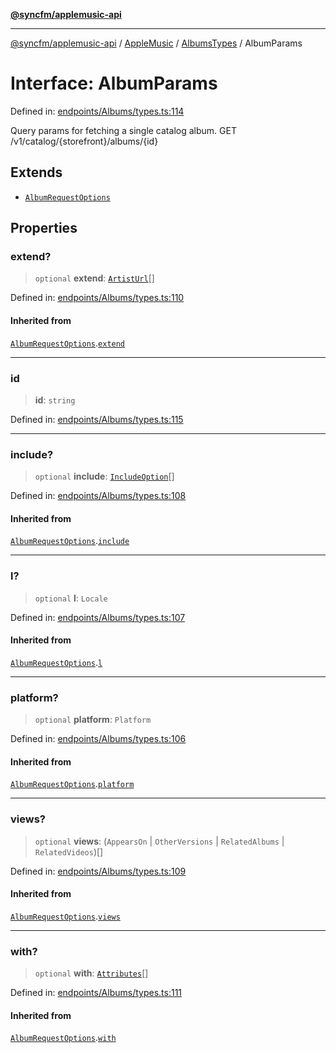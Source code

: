 [**@syncfm/applemusic-api**](../../../../../../README.md)

***

[@syncfm/applemusic-api](../../../../../../globals.md) / [AppleMusic](../../../README.md) / [AlbumsTypes](../README.md) / AlbumParams

# Interface: AlbumParams

Defined in: [endpoints/Albums/types.ts:114](https://github.com/sync-fm/applemusic-api/blob/9ff258d5e3837a0cb0f9914911c5614d92f344ed/src/endpoints/Albums/types.ts#L114)

Query params for fetching a single catalog album.
GET /v1/catalog/{storefront}/albums/{id}

## Extends

- [`AlbumRequestOptions`](AlbumRequestOptions.md)

## Properties

### extend?

> `optional` **extend**: [`ArtistUrl`](../enumerations/ExtendOption.md#artisturl)[]

Defined in: [endpoints/Albums/types.ts:110](https://github.com/sync-fm/applemusic-api/blob/9ff258d5e3837a0cb0f9914911c5614d92f344ed/src/endpoints/Albums/types.ts#L110)

#### Inherited from

[`AlbumRequestOptions`](AlbumRequestOptions.md).[`extend`](AlbumRequestOptions.md#extend)

***

### id

> **id**: `string`

Defined in: [endpoints/Albums/types.ts:115](https://github.com/sync-fm/applemusic-api/blob/9ff258d5e3837a0cb0f9914911c5614d92f344ed/src/endpoints/Albums/types.ts#L115)

***

### include?

> `optional` **include**: [`IncludeOption`](../enumerations/IncludeOption.md)[]

Defined in: [endpoints/Albums/types.ts:108](https://github.com/sync-fm/applemusic-api/blob/9ff258d5e3837a0cb0f9914911c5614d92f344ed/src/endpoints/Albums/types.ts#L108)

#### Inherited from

[`AlbumRequestOptions`](AlbumRequestOptions.md).[`include`](AlbumRequestOptions.md#include)

***

### l?

> `optional` **l**: `Locale`

Defined in: [endpoints/Albums/types.ts:107](https://github.com/sync-fm/applemusic-api/blob/9ff258d5e3837a0cb0f9914911c5614d92f344ed/src/endpoints/Albums/types.ts#L107)

#### Inherited from

[`AlbumRequestOptions`](AlbumRequestOptions.md).[`l`](AlbumRequestOptions.md#l)

***

### platform?

> `optional` **platform**: `Platform`

Defined in: [endpoints/Albums/types.ts:106](https://github.com/sync-fm/applemusic-api/blob/9ff258d5e3837a0cb0f9914911c5614d92f344ed/src/endpoints/Albums/types.ts#L106)

#### Inherited from

[`AlbumRequestOptions`](AlbumRequestOptions.md).[`platform`](AlbumRequestOptions.md#platform)

***

### views?

> `optional` **views**: (`AppearsOn` \| `OtherVersions` \| `RelatedAlbums` \| `RelatedVideos`)[]

Defined in: [endpoints/Albums/types.ts:109](https://github.com/sync-fm/applemusic-api/blob/9ff258d5e3837a0cb0f9914911c5614d92f344ed/src/endpoints/Albums/types.ts#L109)

#### Inherited from

[`AlbumRequestOptions`](AlbumRequestOptions.md).[`views`](AlbumRequestOptions.md#views)

***

### with?

> `optional` **with**: [`Attributes`](../enumerations/WithOption.md#attributes)[]

Defined in: [endpoints/Albums/types.ts:111](https://github.com/sync-fm/applemusic-api/blob/9ff258d5e3837a0cb0f9914911c5614d92f344ed/src/endpoints/Albums/types.ts#L111)

#### Inherited from

[`AlbumRequestOptions`](AlbumRequestOptions.md).[`with`](AlbumRequestOptions.md#with)
